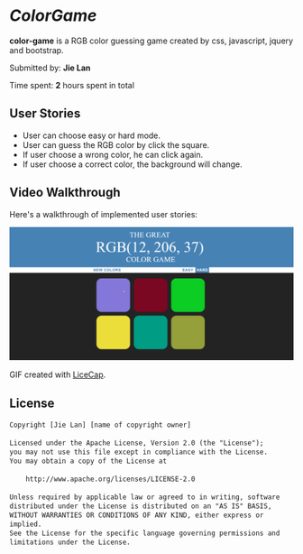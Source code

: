 #  *ColorGame*

**color-game** is a RGB color guessing game created by css, javascript, jquery and bootstrap.

Submitted by: **Jie Lan**

Time spent: **2** hours spent in total

## User Stories
* User can choose easy or hard mode.
* User can guess the RGB color by click the square.
* If user choose a wrong color, he can click again.
* If user choose a correct color, the background will change.



## Video Walkthrough 

Here's a walkthrough of implemented user stories:

<img src='view.gif' title='Video Walkthrough' width='' alt='Video Walkthrough' />

GIF created with [LiceCap](http://www.cockos.com/licecap/).



## License

    Copyright [Jie Lan] [name of copyright owner]

    Licensed under the Apache License, Version 2.0 (the "License");
    you may not use this file except in compliance with the License.
    You may obtain a copy of the License at

        http://www.apache.org/licenses/LICENSE-2.0

    Unless required by applicable law or agreed to in writing, software
    distributed under the License is distributed on an "AS IS" BASIS,
    WITHOUT WARRANTIES OR CONDITIONS OF ANY KIND, either express or implied.
    See the License for the specific language governing permissions and
    limitations under the License.
